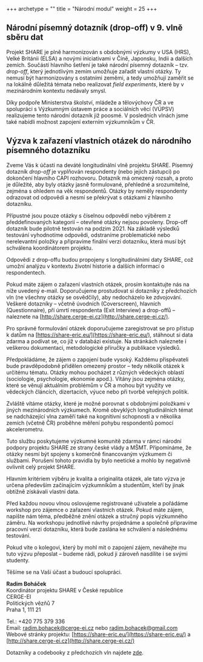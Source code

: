 +++
archetype = ""
title = "Národní modul"
weight = 25 
+++

## Národní písemný dotazník (drop-off) v 9. vlně sběru dat

Projekt SHARE je plně harmonizován s obdobnými výzkumy v USA (HRS), Velké Británii (ELSA) a novými iniciativami v Číně, Japonsku, Indii a dalších zemích. Součástí hlavního šetření je také národní písemný dotazník – tzv. *drop-off*, který jednotlivým zemím umožňuje zařadit vlastní otázky. Ty nemusí být harmonizovány s ostatními zeměmi, a tedy umožňují zaměřit se na lokálně důležitá témata nebo realizovat *field experiments*, které by v mezinárodním kontextu nedávaly smysl.

Díky podpoře Ministerstva školství, mládeže a tělovýchovy ČR a ve spolupráci s Výzkumným ústavem práce a sociálních věcí (VÚPSV) realizujeme tento národní dotazník již poosmé. V posledních vlnách jsme také nabídli možnost zapojení externím výzkumníkům v ČR.

## Výzva k zařazení vlastních otázek do národního písemného dotazníku

Zveme Vás k účasti na deváté longitudinální vlně projektu SHARE. Písemný dotazník *drop-off* je vyplňován respondenty (nebo jejich zástupci) po dokončení hlavního CAPI rozhovoru. Dotazník má omezený rozsah, a proto je důležité, aby byly otázky jasně formulované, přehledné a srozumitelné, zejména s ohledem na věk respondentů. Otázky by neměly respondenty odrazovat od odpovědi a nesmí se překrývat s otázkami z hlavního dotazníku.

Přípustné jsou pouze otázky s číselnou odpovědí nebo výběrem z předdefinovaných kategorií – otevřené otázky nejsou povoleny. Drop-off dotazník bude pilotně testován na podzim 2021. Na základě výsledků testování vyhodnotíme odpovědi, odstraníme problematické nebo nerelevantní položky a připravíme finální verzi dotazníku, která musí být schválena koordinátorem projektu.

Odpovědi z drop-offu budou propojeny s longitudinálními daty SHARE, což umožní analýzu v kontextu životní historie a dalších informací o respondentech.

Pokud máte zájem o zařazení vlastních otázek, prosím kontaktujte nás na níže uvedený e-mail. Doporučujeme prostudovat si dotazníky z předchozích vln (ne všechny otázky se osvědčily), aby nedocházelo ke zdvojování. Veškeré dotazníky – včetně úvodních (Coverscreen), hlavních (Questionnaire), při úmrtí respondenta (Exit Interview) a drop-offů – naleznete na [http://share.cerge-ei.cz](http://share.cerge-ei.cz/).

Pro správné formulování otázek doporučujeme zaregistrovat se pro přístup k datům na [https://share-eric.eu/](https://share-eric.eu/), stáhnout si data zdarma a podívat se, co již v databázi existuje. Na stránkách naleznete i veškerou dokumentaci, metodologické příručky a publikace výsledků.

Předpokládáme, že zájem o zapojení bude vysoký. Každému přispěvateli bude pravděpodobně přidělen omezený prostor – tedy několik otázek k určitému tématu. Otázky mohou pocházet z různých vědeckých oblastí (sociologie, psychologie, ekonomie apod.). Vítány jsou zejména otázky, které se věnují aktuálním problémům v ČR a mohou být využity ve vědeckých článcích, dizertacích, výuce nebo při tvorbě veřejných politik.

Zvláště vítáme otázky, které je možné porovnat s obdobnými položkami v jiných mezinárodních výzkumech. Kromě obvyklých longitudinálních témat se nadcházející vlna zaměří také na kognitivní schopnosti a v několika zemích (včetně ČR) proběhne měření pohybu respondentů pomocí akcelerometru.

Tuto službu poskytujeme výzkumné komunitě zdarma v rámci národní podpory projektu SHARE ze strany české vlády a MŠMT. Připomínáme, že otázky nesmí být spojeny s komerčně financovaným výzkumem či službami. Porušení tohoto pravidla by bylo neetické a mohlo by negativně ovlivnit celý projekt SHARE.

Hlavním kritériem výběru je kvalita a originalita otázek, ale tato výzva je určena především začínajícím výzkumníkům a studentům, kteří by jinak obtížně získávali vlastní data.

Před každou novou vlnou oslovujeme registrované uživatele a pořádáme workshop pro zájemce o zařazení vlastních otázek. Pokud máte zájem, napište nám téma, předběžné znění otázek a stručný popis výzkumného záměru. Na workshopu jednotlivé návrhy projednáme a společně připravíme pracovní verzi dotazníku, která bude zaslána ke schválení a následnému testování.

Pokud víte o kolegovi, který by mohl mít o zapojení zájem, neváhejte mu tuto výzvu přeposlat – budeme rádi, pokud ji zároveň nasdílíte i se svými studenty.

Těšíme se na Vaši účast a budoucí spolupráci.

**Radim Boháček**  
Koordinátor projektu SHARE v České republice  
CERGE-EI  
Politických vězňů 7  
Praha 1, 111 21  

Tel.: +420 775 379 336  
Email: radim.bohacek@cerge-ei.cz nebo radim.bohacek@gmail.com  
Webové stránky projektu: [https://share-eric.eu/](https://share-eric.eu/) a [http://share.cerge-ei.cz](http://share.cerge-ei.cz/)  

Dotazníky a codebooky z předchozích vln najdete [zde](https://share.cerge-ei.cz/questionnaires.htm).

